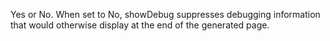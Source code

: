 Yes or No. When set to No, showDebug suppresses debugging information that would
otherwise display at the end of the generated page.